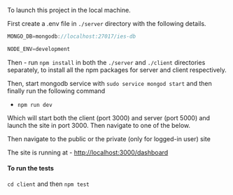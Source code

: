 To launch this project in the local machine.

First create a .env file in `./server` directory with the following details.

```js
MONGO_DB=mongodb://localhost:27017/ies-db

NODE_ENV=development

```

Then - run `npm install` in both the `./server` and `./client` directories separately, to install all the npm packages for server and client respectively.

Then, start mongodb service with `sudo service mongod start` and then finally run the following command

- `npm run dev`

Which will start both the client (port 3000) and server (port 5000) and launch the site in port 3000. Then navigate to one of the below.

Then navigate to the public or the private (only for logged-in user) site

The site is running at - [http://localhost:3000/dashboard](http://localhost:3000/dashboard)

#### To run the tests

`cd client` and then `npm test`